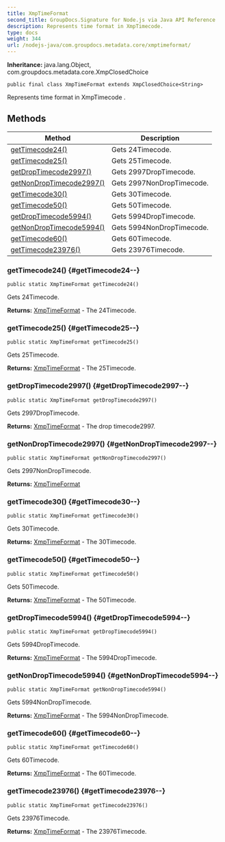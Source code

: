 ```yaml
---
title: XmpTimeFormat
second_title: GroupDocs.Signature for Node.js via Java API Reference
description: Represents time format in XmpTimecode.
type: docs
weight: 344
url: /nodejs-java/com.groupdocs.metadata.core/xmptimeformat/
---
```

**Inheritance:**
java.lang.Object, com.groupdocs.metadata.core.XmpClosedChoice
```
public final class XmpTimeFormat extends XmpClosedChoice<String>
```

Represents time format in  XmpTimecode .
## Methods

| Method | Description |
| --- | --- |
| [getTimecode24()](#getTimecode24--) | Gets 24Timecode. |
| [getTimecode25()](#getTimecode25--) | Gets 25Timecode. |
| [getDropTimecode2997()](#getDropTimecode2997--) | Gets 2997DropTimecode. |
| [getNonDropTimecode2997()](#getNonDropTimecode2997--) | Gets 2997NonDropTimecode. |
| [getTimecode30()](#getTimecode30--) | Gets 30Timecode. |
| [getTimecode50()](#getTimecode50--) | Gets 50Timecode. |
| [getDropTimecode5994()](#getDropTimecode5994--) | Gets 5994DropTimecode. |
| [getNonDropTimecode5994()](#getNonDropTimecode5994--) | Gets 5994NonDropTimecode. |
| [getTimecode60()](#getTimecode60--) | Gets 60Timecode. |
| [getTimecode23976()](#getTimecode23976--) | Gets 23976Timecode. |
### getTimecode24() {#getTimecode24--}
```
public static XmpTimeFormat getTimecode24()
```


Gets 24Timecode.

**Returns:**
[XmpTimeFormat](../../com.groupdocs.metadata.core/xmptimeformat) - The 24Timecode.
### getTimecode25() {#getTimecode25--}
```
public static XmpTimeFormat getTimecode25()
```


Gets 25Timecode.

**Returns:**
[XmpTimeFormat](../../com.groupdocs.metadata.core/xmptimeformat) - The 25Timecode.
### getDropTimecode2997() {#getDropTimecode2997--}
```
public static XmpTimeFormat getDropTimecode2997()
```


Gets 2997DropTimecode.

**Returns:**
[XmpTimeFormat](../../com.groupdocs.metadata.core/xmptimeformat) - The drop timecode2997.
### getNonDropTimecode2997() {#getNonDropTimecode2997--}
```
public static XmpTimeFormat getNonDropTimecode2997()
```


Gets 2997NonDropTimecode.

**Returns:**
[XmpTimeFormat](../../com.groupdocs.metadata.core/xmptimeformat)
### getTimecode30() {#getTimecode30--}
```
public static XmpTimeFormat getTimecode30()
```


Gets 30Timecode.

**Returns:**
[XmpTimeFormat](../../com.groupdocs.metadata.core/xmptimeformat) - The 30Timecode.
### getTimecode50() {#getTimecode50--}
```
public static XmpTimeFormat getTimecode50()
```


Gets 50Timecode.

**Returns:**
[XmpTimeFormat](../../com.groupdocs.metadata.core/xmptimeformat) - The 50Timecode.
### getDropTimecode5994() {#getDropTimecode5994--}
```
public static XmpTimeFormat getDropTimecode5994()
```


Gets 5994DropTimecode.

**Returns:**
[XmpTimeFormat](../../com.groupdocs.metadata.core/xmptimeformat) - The 5994DropTimecode.
### getNonDropTimecode5994() {#getNonDropTimecode5994--}
```
public static XmpTimeFormat getNonDropTimecode5994()
```


Gets 5994NonDropTimecode.

**Returns:**
[XmpTimeFormat](../../com.groupdocs.metadata.core/xmptimeformat) - The 5994NonDropTimecode.
### getTimecode60() {#getTimecode60--}
```
public static XmpTimeFormat getTimecode60()
```


Gets 60Timecode.

**Returns:**
[XmpTimeFormat](../../com.groupdocs.metadata.core/xmptimeformat) - The 60Timecode.
### getTimecode23976() {#getTimecode23976--}
```
public static XmpTimeFormat getTimecode23976()
```


Gets 23976Timecode.

**Returns:**
[XmpTimeFormat](../../com.groupdocs.metadata.core/xmptimeformat) - The 23976Timecode.
